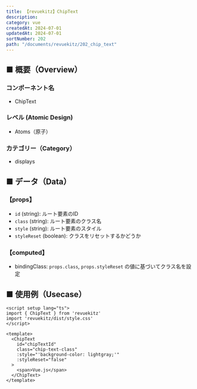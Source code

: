 ```yaml
---
title: 【revuekitz】ChipText
description:
category: vue
createdAt: 2024-07-01
updatedAt: 2024-07-01
sortNumber: 202
path: "/documents/revuekitz/202_chip_text"
---
```


<nuxt-content-wrapper>

## ■ 概要（Overview）
### コンポーネント名
- ChipText

### レベル (Atomic Design)
-  Atoms（原子）

### カテゴリー（Category）
- displays

## ■ データ（Data）

### 【props】
- `id` (string): ルート要素のID
- `class` (string): ルート要素のクラス名
- `style` (string): ルート要素のスタイル
- `styleReset` (boolean): クラスをリセットするかどうか

### 【computed】
- bindingClass: `props.class`, `props.styleReset` の値に基づいてクラス名を設定

## ■ 使用例（Usecase）
```vue
<script setup lang="ts">
import { ChipText } from 'revuekitz'
import 'revuekitz/dist/style.css' 
</script>

<template>
  <ChipText
    id="chipTextId"
    class="chip-text-class"
    :style="'background-color: lightgray;'"
    :styleReset="false"
  >
    <span>Vue.js</span>
  </ChipText>
</template>

```

</nuxt-content-wrapper>
